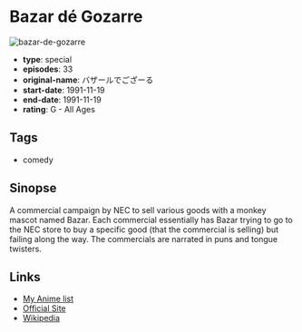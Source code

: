 # Bazar dé Gozarre

![bazar-de-gozarre](https://cdn.myanimelist.net/images/anime/3/70579.jpg)

-   **type**: special
-   **episodes**: 33
-   **original-name**: バザールでござーる
-   **start-date**: 1991-11-19
-   **end-date**: 1991-11-19
-   **rating**: G - All Ages

## Tags

-   comedy

## Sinopse

A commercial campaign by NEC to sell various goods with a monkey mascot named Bazar. Each commercial essentially has Bazar trying to go to the NEC store to buy a specific good (that the commercial is selling) but failing along the way. The commercials are narrated in puns and tongue twisters.

## Links

-   [My Anime list](https://myanimelist.net/anime/29359/Bazar_d%C3%A9_Gozarre)
-   [Official Site](http://jpn.nec.com/bazar/library/history/story.html)
-   [Wikipedia](http://ja.wikipedia.org/wiki/%E3%83%90%E3%82%B6%E3%83%BC%E3%83%AB%E3%81%A7%E3%81%94%E3%81%96%E3%83%BC%E3%82%8B)
